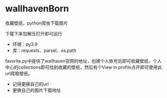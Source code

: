 # wallhavenBorn
收藏壁纸，python爬虫下载图片

下载下来包解压打开即可运行

- 环境：py3.9
- 库：requests、parsel、os.path

favorite.py中提供了wallhaven官网的地址，创建个人账号后即可收藏壁纸，个人中心的collections即可找到收藏的壁纸，然后有个View in profile点开即可使用此url爬取壁纸。
- 记得更换自己的url
- 更换自己的图片下载地址
